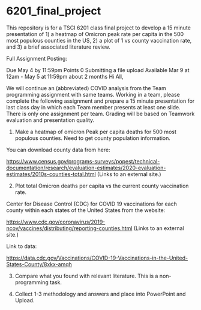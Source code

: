 # 6201_final_project

This repository is for a TSCI 6201 class final project to develop a 15 minute presentation of 1) a heatmap of Omicron peak rate per capita in the 500 most populous counties in the US, 2) a plot of 1 vs county vaccination rate, and 3) a brief associated literature review. 


Full Assignment Posting:

Due May 4 by 11:59pm  Points 0 Submitting a file upload Available Mar 9 at 12am - May 5 at 11:59pm about 2 months
Hi All,

We will continue an (abbreviated) COVID analysis from the Team programming assignment with same teams. Working in a team, please complete the following assignment and prepare a 15 minute presentation for last class day in which each Team member presents at least one slide. There is only one assignment per team. Grading will be based on Teamwork evaluation and presentation quality.

1. Make a heatmap of omicron Peak per capita deaths for 500 most populous counties. Need to get county population information.

You can download county data from here:

https://www.census.gov/programs-surveys/popest/technical-documentation/research/evaluation-estimates/2020-evaluation-estimates/2010s-counties-total.html (Links to an external site.)

2. Plot total Omicron deaths per capita vs the current county vaccination rate.

 Center for Disease Control (CDC) for COVID 19 vaccinations for each county within each states of the United States from the website:

https://www.cdc.gov/coronavirus/2019-ncov/vaccines/distributing/reporting-counties.html (Links to an external site.)

Link to data:

https://data.cdc.gov/Vaccinations/COVID-19-Vaccinations-in-the-United-States-County/8xkx-amqh

3. Compare what you found with relevant literature. This is a non-programming task.

4. Collect 1-3 methodology and answers and place into PowerPoint and Upload.
